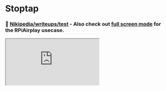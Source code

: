 # Stoptap


<h3> 🐎 <a href="https://www.nikipedia.xyz">Nikipedia/writeups/test</a> - Also check out <a href="https://docs.google.com/presentation/d/1JeRhYhLcT-osPDgdUhz_e53RfOX2HFL8juZKho7yJS4/present?rm=minimal&start=true&delayms=3000&slide=id.p">full screen mode</a> for the RPiAirplay usecase.</p>
<div class="responsive-google-slides">
      <iframe src="https://docs.google.com/presentation/d/1JeRhYhLcT-osPDgdUhz_e53RfOX2HFL8juZKho7yJS4/embed?rm=minimal&start=true&delayms=3000&slide=id.p"></iframe>
    </div>